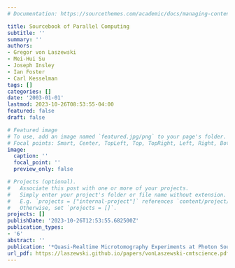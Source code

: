 ```yaml
---
# Documentation: https://sourcethemes.com/academic/docs/managing-content/

title: Sourcebook of Parallel Computing
subtitle: ''
summary: ''
authors:
- Gregor von Laszewski
- Mei-Hui Su
- Joseph Insley
- Ian Foster
- Carl Kesselman
tags: []
categories: []
date: '2003-01-01'
lastmod: 2023-10-26T08:53:55-04:00
featured: false
draft: false

# Featured image
# To use, add an image named `featured.jpg/png` to your page's folder.
# Focal points: Smart, Center, TopLeft, Top, TopRight, Left, Right, BottomLeft, Bottom, BottomRight.
image:
  caption: ''
  focal_point: ''
  preview_only: false

# Projects (optional).
#   Associate this post with one or more of your projects.
#   Simply enter your project's folder or file name without extension.
#   E.g. `projects = ["internal-project"]` references `content/project/deep-learning/index.md`.
#   Otherwise, set `projects = []`.
projects: []
publishDate: '2023-10-26T12:53:55.682500Z'
publication_types:
- '6'
abstract: ''
publication: '*Quasi-Realtime Microtomography Experiments at Photon Sources*'
url_pdf: https://laszewski.github.io/papers/vonLaszewski-cmtscience.pdf
---
```

